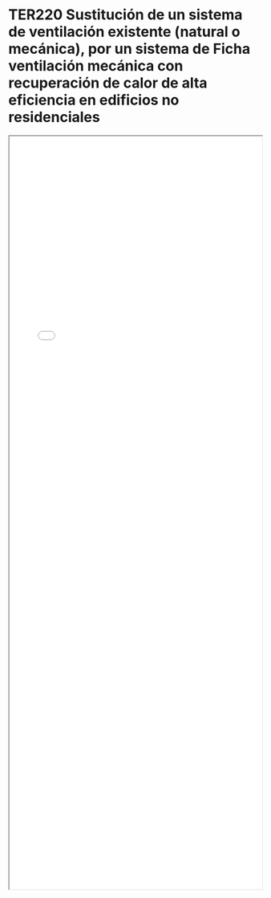 
# TER220  Sustitución de un sistema de ventilación existente (natural o mecánica), por un sistema de Ficha ventilación mecánica con recuperación de calor de alta eficiencia en edificios no residenciales

<iframe src="../TER220  Sustitución de un sistema de ventilación existente (natural o mecánica), por un sistema de Ficha ventilación mecánica con recuperación de calor de alta eficiencia en edificios no residenciales.pdf" width="100%" height="1500px"></iframe>

